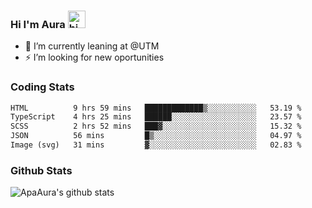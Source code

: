 ### Hi I'm Aura <img src="https://user-images.githubusercontent.com/1303154/88677602-1635ba80-d120-11ea-84d8-d263ba5fc3c0.gif" width="28px" alt="hi">

- 🔭 I’m currently leaning at @UTM
- ⚡ I’m looking for new oportunities


### Coding Stats

<!--START_SECTION:waka-->

```txt
HTML          9 hrs 59 mins   █████████████▒░░░░░░░░░░░   53.19 %
TypeScript    4 hrs 25 mins   ██████░░░░░░░░░░░░░░░░░░░   23.57 %
SCSS          2 hrs 52 mins   ███▓░░░░░░░░░░░░░░░░░░░░░   15.32 %
JSON          56 mins         █▒░░░░░░░░░░░░░░░░░░░░░░░   04.97 %
Image (svg)   31 mins         ▓░░░░░░░░░░░░░░░░░░░░░░░░   02.83 %
```

<!--END_SECTION:waka-->

### Github Stats

![ApaAura's github stats](https://github-readme-stats.vercel.app/api?username=ApaAura&count_private=true&theme=tokyonight&hide=contribs,prs)
